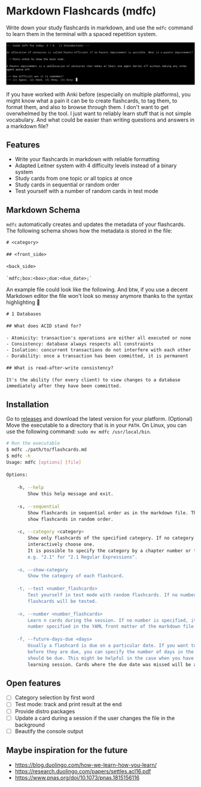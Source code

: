 # Markdown Flashcards (mdfc)

Write down your study flashcards in markdown, and use the `mdfc` command to learn them in the terminal with a spaced repetition system.

![Screenshot](screenshot.png)

If you have worked with Anki before (especially on multiple platforms), you might know what a pain it can be to create flashcards, to tag them, to format them, and also to browse through them. I don't want to get overwhelmed by the tool. I just want to reliably learn stuff that is not simple vocabulary. And what could be easier than writing questions and answers in a markdown file?

## Features

- Write your flashcards in markdown with reliable formatting
- Adapted Leitner system with 4 difficulty levels instead of a binary system
- Study cards from one topic or all topics at once
- Study cards in sequential or random order
- Test yourself with a number of random cards in test mode

## Markdown Schema

`mdfc` automatically creates and updates the metadata of your flashcards. The following schema shows how the metadata is stored in the file:

```
# <category>

## <front_side>

<back_side>

`mdfc;box:<box>;due:<due_date>;`
```

An example file could look like the following. And btw, if you use a decent Markdown editor the file won't look so messy anymore thanks to the syntax highlighting 🌈

```
# 1 Databases

## What does ACID stand for?

- Atomicity: transaction's operations are either all executed or none
- Consistency: database always respects all constraints
- Isolation: concurrent transactions do not interfere with each other
- Durability: once a transaction has been committed, it is permanent

## What is read-after-write consistency?

It's the ability (for every client) to view changes to a database immediately after they have been committed.
```

## Installation

Go to [releases]() and download the latest version for your platform. (Optional) Move the executable to a directory that is in your `PATH`. On Linux, you can use the following command: `sudo mv mdfc /usr/local/bin`.

```bash
# Run the executable
$ mdfc ./path/to/flashcards.md
$ mdfc -h
Usage: mdfc [options] [file]

Options:

	-h, --help
		Show this help message and exit.

	-s, --sequential
		Show flashcards in sequential order as in the markdown file. The default behavior is to
		show flashcards in random order.

	-c, --category <category>
		Show only flashcards of the specified category. If no category is specified, you can
		interactively choose one.
		It is possible to specify the category by a chapter number or the category's first word,
		e.g. "2.1" for "2.1 Regular Expressions".

	-o, --show-category
		Show the category of each flashcard.

	-t, --test <number_flashcards>
		Test yourself in test mode with random flashcards. If no number is specified, all
		flashcards will be tested.

	-n, --number <number_flashcards>
		Learn n cards during the session. If no number is specified, it will fall back to the
		number specified in the YAML front matter of the markdown file. Defaults to 20.

	-f, --future-days-due <days>
		Usually a flashcard is due on a particular date. If you want to learn flashcards
		before they are due, you can specify the number of days in the future when a flashcard
		should be due. This might be helpful in the case when you have no cards due for today's
		learning session. Cards where the due date was missed will be added anyway. Defaults to 0.
```

## Open features

- [ ] Category selection by first word
- [ ] Test mode: track and print result at the end
- [ ] Provide distro packages
- [ ] Update a card during a session if the user changes the file in the background
- [ ] Beautify the console output

## Maybe inspiration for the future

- https://blog.duolingo.com/how-we-learn-how-you-learn/
- https://research.duolingo.com/papers/settles.acl16.pdf
- https://www.pnas.org/doi/10.1073/pnas.1815156116
